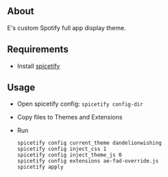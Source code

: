 ## About

E's custom Spotify full app display theme. 

## Requirements

- Install [spicetify](https://spicetify.app/docs/advanced-usage/installation)

## Usage

- Open spicetify config: `spicetify config-dir`
- Copy files to Themes and Extensions
- Run

   ```
   spicetify config current_theme dandelionwishing
   spicetify config inject_css 1
   spicetify config inject_theme_js 0
   spicetify config extensions ae-fad-override.js
   spicetify apply
   ```